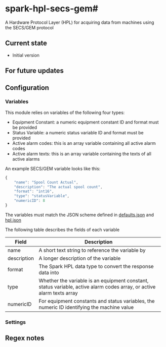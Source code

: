 # spark-hpl-secs-gem#
A Hardware Protocol Layer (HPL) for acquiring data from machines using the SECS/GEM protocol

## Current state
 - Initial version

## For future updates

## Configuration

### Variables
This module relies on variables of the following four types:
 - Equipment Constant: a numeric equipment constant ID and format must be provided
 - Status Variable: a numeric status variable ID and format must be provided
 - Active alarm codes: this is an array variable containing all active alarm codes
 - Active alarm texts: this is an array variable containing the texts of all active alarms

An example SECS/GEM variable looks like this:

```javascript
{
    "name": "Spool Count Actual",
    "description": "The actual spool count",
    "format": "int16",
    "type": "statusVariable",
    "numericID": 8
}
```

The variables must match the JSON scheme defined in [defaults.json](./defaults.json) and [hpl.json](https://makemake.tycoelectronics.com/stash/projects/IOTLABS/repos/spark-machine-hpl/browse/schemas/hpl.json)

The following table describes the fields of each variable

Field  | Description
-----  | -----------
name | A short text string to reference the variable by
description | A longer description of the variable
format | The Spark HPL data type to convert the response data into
type | Whether the variable is an equipment constant, status variable, active alarm codes array, or active alarm texts array
numericID | For equipment constants and status variables, the numeric ID identifying the machine value

### Settings

## Regex notes
